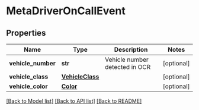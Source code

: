 # MetaDriverOnCallEvent

## Properties
Name | Type | Description | Notes
------------ | ------------- | ------------- | -------------
**vehicle_number** | **str** | Vehicle number detected in OCR | [optional] 
**vehicle_class** | [**VehicleClass**](VehicleClass.md) |  | [optional] 
**vehicle_color** | [**Color**](Color.md) |  | [optional] 

[[Back to Model list]](../README.md#documentation-for-models) [[Back to API list]](../README.md#documentation-for-api-endpoints) [[Back to README]](../README.md)


